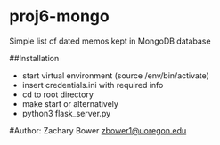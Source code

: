# proj6-mongo
Simple list of dated memos kept in MongoDB database

##Installation
- start virtual environment (source /env/bin/activate)
- insert credentials.ini with required info
- cd to root directory
- make start
or alternatively
- python3 flask_server.py



#Author:
Zachary Bower
zbower1@uoregon.edu